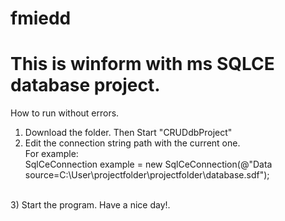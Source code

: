 fmiedd
======

This is winform with ms SQLCE database project.
==============================

How to run without errors.

1) Download the folder. Then Start "CRUDdbProject" <br />
2) Edit the connection string path with the current one. <br />
For example: <br />
SqlCeConnection example = new SqlCeConnection(@"Data source=C:\User\projectfolder\projectfolder\database.sdf"); <br />
<br />
3) Start the program. Have a nice day!.
